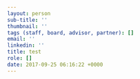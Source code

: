 ```yaml
---
layout: person
sub-title: ''
thumbnail: ''
tags (staff, board, advisor, partner): []
email: ''
linkedin: ''
title: test
role: []
date: 2017-09-25 06:16:22 +0000
---
```

